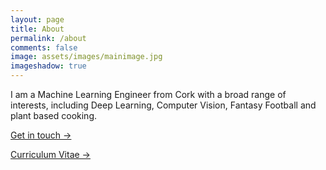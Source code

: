 ```yaml
---
layout: page
title: About
permalink: /about
comments: false
image: assets/images/mainimage.jpg
imageshadow: true
---
```



I am a Machine Learning Engineer from Cork with a broad range of interests, including Deep Learning, Computer Vision, Fantasy Football and plant based cooking.

<a target="_blank" href="udaltsov.ie/contact" class="btn btn-dark"> Get in touch &rarr;</a>

<a href="./assets/files/levcv.pdf" download class="btn btn-dark"> Curriculum Vitae &rarr;</a>
